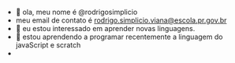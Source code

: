 - 👋 ola, meu nome é @rodrigosimplicio
- meu email de contato é rodrigo.simplicio.viana@escola.pr.gov.br
- 👀 eu estou interessado em aprender novas linguagens.
- 🌱 estou aprendendo a programar recentemente a linguagem do javaScript e scratch
-
